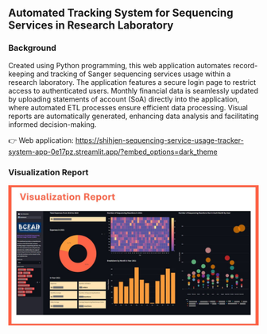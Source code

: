 ## Automated Tracking System for Sequencing Services in Research Laboratory

### Background

Created using Python programming, this web application automates record-keeping and tracking of Sanger sequencing services usage within a research laboratory. The application features a secure login page to restrict access to authenticated users. Monthly financial data is seamlessly updated by uploading statements of account (SoA) directly into the application, where automated ETL processes ensure efficient data processing. Visual reports are automatically generated, enhancing data analysis and facilitating informed decision-making.

<div>👉 Web application: <a href>https://shihjen-sequencing-service-usage-tracker-system-app-0e17pz.streamlit.app/?embed_options=dark_theme</a> </div>

### Visualization Report

![dashboard](image/dashboard.jpg)

